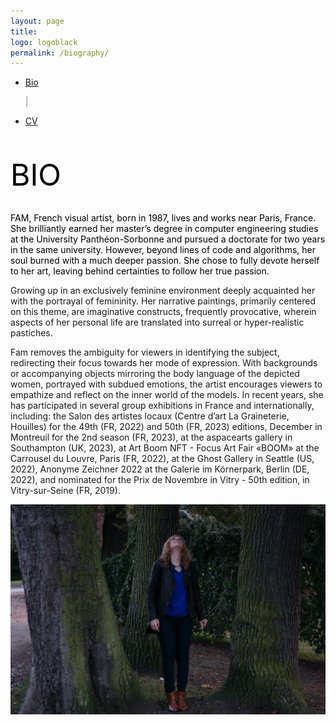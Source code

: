 ```yaml
---
layout: page
title: 
logo: logoblack
permalink: /biography/
---
```



<nav class="navbarshop">

 <ul>
      <li class="nav-item">
        <a href="{{ site.baseurl }}/biography/">Bio</a>
       </li>
     
 <span aria-hidden="true" style="color: grey">|</span>
       <li class="nav-item">
       <a href="{{ site.baseurl }}/cv/">CV</a>
       </li>
  </ul>
</nav>


<br><br>
<span style="color: Black; text-align: center;"> <font size="8">BIO </font> </span>

<p style="color: black; text-align: left;">
<br>
FAM, French visual artist, born in 1987, lives and works near Paris, France. <br>
She brilliantly earned her master’s degree in computer engineering studies at the University Panthéon-Sorbonne and pursued a doctorate for two years in the same university. However, beyond lines of code and algorithms, her soul burned with a much deeper passion. She chose to fully devote herself to her art, leaving behind certainties to follow her true passion.

Growing up in an exclusively feminine environment deeply acquainted her with the portrayal of femininity. Her narrative paintings, primarily centered on this theme, are imaginative constructs, frequently provocative, wherein aspects of her personal life are translated into surreal or hyper-realistic pastiches.

Fam removes the ambiguity for viewers in identifying the subject, redirecting their focus towards her mode of expression. With backgrounds or accompanying objects mirroring the body language of the depicted women, portrayed with subdued emotions, the artist encourages viewers to empathize and reflect on the inner world of the models.
In recent years, she has participated in several group exhibitions in France and internationally, including: the Salon des artistes locaux (Centre d’art La Graineterie, Houilles) for the 49th (FR, 2022) and 50th (FR, 2023) editions, December in Montreuil for the 2nd season (FR, 2023), at the aspacearts gallery in Southampton (UK, 2023), at Art Boom NFT - Focus Art Fair «BOOM» at the Carrousel du Louvre, Paris (FR, 2022), at the Ghost Gallery in Seattle (US, 2022), Anonyme Zeichner 2022 at the Galerie im Körnerpark, Berlin (DE, 2022), and nominated for the Prix de Novembre in Vitry - 50th edition, in Vitry-sur-Seine (FR, 2019).

<!-- 
Before embarking on her career as an artist, FAM studied computer science and pursued two years of a PhD thesis at Paris 1 Panthéon-Sorbonne university, which she dropped and devoted entirely to her art.
FAM has exhibited her work in different art fairs and galleries around her area in France, Germany, United States. She works with different media such as digital painting, digital collage, oil and acrylic painting, drawing, and printmaking to explore themes like psychological states, beauty, identity, the body, gender, doctrines and cognitive biases, social issues,  time and technology.
Fam’s artistic goal is to question rather than cast judgment. -->
</p>

<!-- <span style="color: black;">
Human faces and bodies have always attracted me. I find the human body fascinating in its complex system of expression and movement that varies from person to person. A big believer in the multi-dimensionality of beauty, I try to unveil its different hidden layers, showing it using different lenses. I like to explore the way in which figures express emotions through body language which can be read at a glance; bringing invisible things like human social interactions to life.
</span> -->

![RestezChezVous](/img/artist/artist1.JPG) 

<!-- 
<span style="color: black;">
Artiste visuel Française. Basée en région parisienne. 
</span>  
<span style="color: black;"> <br>
Elle a initié son parcours artistique après avoir poursuivi des études en informatique et effectué deux années de thèse de doctorat à l'université Paris 1 Panthéon-Sorbonne. Néanmoins, elle a opté pour se consacrer entièrement à sa passion artistique. </span> 

<span style="color: black;">
Elle a eu l'opportunité de présenter son travail dans diverses galeries et salons d'art, en France et à l'étranger, notamment en Allemagne et aux États-Unis. Son exploration artistique l'a conduite à expérimenter différents médias, tels que la peinture numérique, le collage numérique, la peinture à l'huile et à l'acrylique, le dessin et la gravure. Ses sujets de prédilection englobent les états psychologiques, la beauté, l'identité, le corps, le genre, les doctrines et les biais cognitifs, les problèmes sociaux, le temps et la technologie. Son objectif artistique réside avant tout dans la création de réflexions profondes plutôt que dans le jugement. </span> 

<span style="color: black;">
Les visages et les corps humains ont toujours exercé une fascination sur elle. Elle discerne en leur complexité une richesse inestimable, caractérisée par des expressions et des mouvements uniques propres à chaque individu. Elle est persuadée de la multidimensionnalité de la beauté, et c'est pourquoi elle s'efforce de révéler ses couches cachées par le biais d'une variété d'approches artistiques. Son exploration se concentre sur la manière dont les figures humaines expriment leurs émotions par le langage corporel, une richesse qui demeure invisible à l'œil nu mais qui peut être interprétée par un simple coup d'œil. De cette manière, elle donne vie à des éléments invisibles, tels que les interactions sociales humaines, au sein de son travail artistique.
</span> -->
